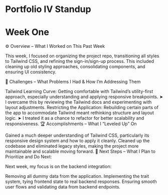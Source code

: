 # Portfolio IV Standup
# Week One
⚙️ Overview – What I Worked on This Past Week

This week, I focused on organizing the project repo, transitioning all styles to Tailwind CSS, and refining the sign-in/sign-up process. This included cleaning up old styling approaches, consolidating components, and ensuring UI consistency.

🌵 Challenges – What Problems I Had & How I’m Addressing Them

Tailwind Learning Curve: Getting comfortable with Tailwind’s utility-first approach, especially understanding and applying responsive breakpoints.
➤ I overcame this by reviewing the Tailwind docs and experimenting with layout adjustments.
Restricting the Application: Rebuilding certain parts of the app to accommodate Tailwind meant rethinking structure and layout logic.
➤ I treated it as a chance to refactor for better scalability and responsiveness.
🏆 Accomplishments – What I “Leveled Up” On

Gained a much deeper understanding of Tailwind CSS, particularly its responsive design system and how to apply it cleanly.
Cleaned up the codebase and eliminated legacy styles, making the project more maintainable and scalable moving forward.
🔮 Next Steps – What I Plan to Prioritize and Do Next:

Next week, my focus is on the backend integration:

Removing all dummy data from the application.
Implementing the trait system, tying frontend state to real backend responses.
Ensuring smooth user flows and validating data from backend endpoints.
